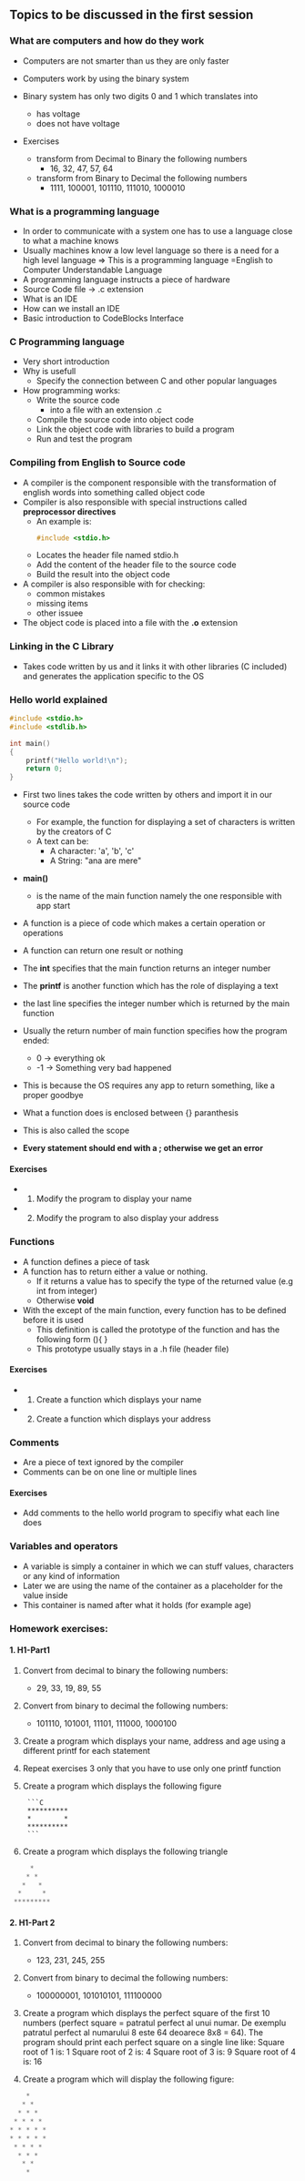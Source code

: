 ## Topics to be discussed in the first session

### What are computers and how do they work
- Computers are not smarter than us they are only faster
- Computers work by using the binary system
- Binary system has only two digits 0 and 1 which translates into
    - has voltage
    - does not have voltage

- Exercises 
    - transform from Decimal to Binary the following numbers
        - 16, 32, 47, 57, 64
    - transform from Binary to Decimal the following numbers
        - 1111, 100001, 101110, 111010, 1000010

### What is a programming language
- In order to communicate with a system one has to use a language close to what a machine knows
- Usually machines know a low level language so there is a need for a high level language => This is a programming language =English to Computer Understandable Language
- A programming language instructs a piece of hardware
- Source Code file -> .c extension
- What is an IDE
- How can we install an IDE
- Basic introduction to CodeBlocks Interface

### C Programming language
- Very short introduction
- Why is usefull
    - Specify the connection between C and other popular languages
- How programming works:
    - Write the source code
        - into a file with an extension .c
    - Compile the source code into object code
    - Link the object code with libraries to build a program
    - Run and test the program

### Compiling from English to Source code
- A compiler is the component responsible with the  transformation of english words into  something called object code
- Compiler is also responsible with special instructions called **preprocessor directives**
    - An example is: 
        ```C
        #include <stdio.h>
        ```
    - Locates the header file named stdio.h
    - Add the content of the header file to the source code
    - Build the result into the object code
- A compiler is also responsible with for checking:
    - common mistakes
    - missing items
    - other issuee
- The object code is placed into a file with the **.o** extension

### Linking in the C Library
- Takes code written by us and it links it with other libraries (C included) and generates the application specific to the OS

### Hello world explained
```C
#include <stdio.h>
#include <stdlib.h>

int main()
{
    printf("Hello world!\n");
    return 0;
}

```
- First two lines takes the code written by others and import it in our source code
    - For example, the function for displaying a set of characters is written by the creators of C
    - A text can be:
        - A character: 'a', 'b', 'c'
        - A String: "ana are mere"

- **main()**
    - is the name of the main function namely the one responsible with app start
- A function is a piece of code which makes a certain operation or operations
- A function can return one result or nothing
- The **int** specifies that the main function returns an integer number
- The **printf** is another function which has the role of displaying a text
- the last line specifies the integer number which is returned by the main function
- Usually the return number of main function specifies how the program ended:
    - 0 -> everything ok
    - -1 -> Something very bad happened
- This is because the OS requires any app to return something, like a proper goodbye
- What a function does is enclosed between {} paranthesis
- This is also called the scope
- **Every statement should end with a ; otherwise we get an error**

#### Exercises
- 1. Modify the program to display your name
- 2. Modify the program to also display your address


### Functions
- A function defines a piece of task
- A function has to return either a value or nothing.
    - If it returns a value has to  specify the type of the returned value (e.g int from integer)
    - Otherwise **void**
- With the except of the main function, every function has to be defined before it is used
    - This definition is called the prototype of the function and has the following form
        <return type> <function name> (<list of parameter>){
            <body-of-the-function>
        }
    - This prototype usually stays in a .h file (header file)

#### Exercises
- 1. Create a function which displays  your name
- 2. Create a function which displays your address

### Comments
- Are a piece of text ignored by the compiler
- Comments can be on one line or multiple lines

#### Exercises
- Add comments to the hello world program to specifiy what each line does

###  Variables and operators
- A variable is simply a container in which we can stuff values, characters or any kind of information
- Later we are using the name of the container as a placeholder for the value inside
- This container is named after what it holds (for example age)



### Homework exercises:

#### 1. H1-Part1
1. Convert from decimal to binary the following numbers:
    - 29, 33, 19, 89, 55
2. Convert from binary to decimal the following numbers:
    - 101110, 101001, 11101, 111000, 1000100
3. Create a program which displays your name, address and age using a different printf for each statement
4. Repeat exercises 3 only that you have to use only one printf function
5. Create a program which displays the following figure
        
        ```C
        **********
        *        *
        **********
        ```
6. Create a program which displays the following triangle
```C
     *     
    * *
   *   *
  *     *
 *********
```
#### 2. H1-Part 2
1. Convert from decimal to binary the following numbers:
    - 123, 231, 245, 255
2. Convert from binary to decimal the following numbers:
    - 100000001, 101010101, 111100000
3. Create a program which displays the perfect square of the first 10 numbers (perfect square = patratul perfect al unui numar. De exemplu patratul perfect al numarului 8 este 64 deoarece 8x8 = 64). The program should print each perfect square on a single line like:
Square root of 1 is: 1
Square root of 2 is: 4
Square root of 3 is: 9
Square root of 4 is: 16

4. Create a program which will display the following figure:
```c
    * 
   * *
  * * *
 * * * *
* * * * *
* * * * *
 * * * *
  * * * 
   * *  
    *  
```